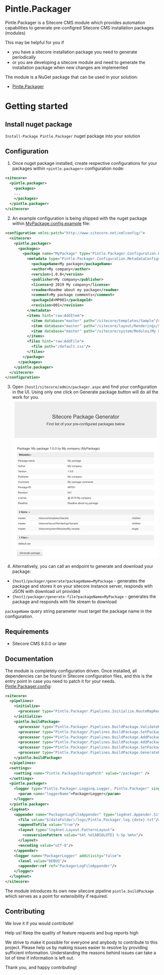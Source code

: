 # Pintle.Packager

Pintle.Packager is a Sitecore CMS module which provides automation capabilities to generate pre-configred Sitecore CMS installation packages (modules)

This may be helpful for you if 
 * you have a sitecore installation package you need to generate periodically
 * or you are developing a sitecore module and need to generate the installation package when new changes are implemented

The module is a NuGet package that can be used in your solution:
 * [Pintle.Packager](https://www.nuget.org/packages/Pintle.Packager "Pintle.Packager")

# Getting started

## Install nuget package

`Install-Package Pintle.Packager` nuget package into your solution

## Configuration

1. Once nuget package installed, create respective configurations for your packages within `<pintle.packager>` configuration node:
```xml
<sitecore>
  <pintle.packager>
    <packages>
    ...
    </packages>
  </pintle.packager>
</sitecore>
```

2. An example configuration is being shipped with the nuget package within  [MyPackage.config.example](https://github.com/pintle/pintle-packager/blob/master/src/Pintle.Packager/App_Config/Include/Pintle.Packager/MyPackage.config.example "MyPackage.config.example") file:
```xml
<configuration xmlns:patch="http://www.sitecore.net/xmlconfig/">
  <sitecore>
    <pintle.packager>
      <packages>
        <package name="MyPackage" type="Pintle.Packager.Configuration.PackageConfiguration, Pintle.Packager">
          <metadata type="Pintle.Packager.Configuration.MetadataConfiguration, Pintle.Packager">
            <packageName>My package</packageName>
            <author>My company</author>
            <version>1.0.0</version>
            <publisher>My company</publisher>
            <license>@ 2019 My company</license>
            <readme>Readme about my package</readme>
            <comment>My package comments</comment>
            <packageId>MP001</packageId>
            <revision>001</revision>
          </metadata>
          <items hint="raw:AddItem">
            <item database="master" path="/sitecore/templates/Sample"/>
            <item database="master" path="/sitecore/layout/Renderings/Sample"/>
            <item database="master" path="/sitecore/system/Modules/My module" children="false"/>
          </items>
          <files hint="raw:AddFile"> 
            <file path="/default.css"/>
          </files>
        </package>
      </packages>
    </pintle.packager>
  </sitecore>
</configuration>
```

3. Open `{host}/sitecore/admin/packager.aspx` and find your configuration in the UI. Using only one click on Generate package button will do all the work for you.
![Packager UI](/assets/example-screenshot.png?raw=true "Packager UI")

4. Alternatively, you can call an endpoint to generate and download your package:
 * `{host}/packager/generate?packageName=MyPackage` - generates the package and stores it on your sitecore instance server, responds with JSON with download url provided
 * `{host}/packager/generate-file?packageName=MyPackage` - generates the package and responds with file stream to download

`packageName` query string parameter must target the package name in the configuration.

## Requirements

* Sitecore CMS 8.0.0 or later

## Documentation

The module is completely configuration driven. Once installed, all dependencies can be found in Sitecore configuration files, and this is the entry point in case you need to patch it for your needs.
[Pintle.Packager.config](https://github.com/pintle/pintle-packager/blob/master/src/Pintle.Packager/App_Config/Include/Pintle.Packager/Pintle.Packager.config "Pintle.Packager.config"):
```xml
<sitecore>
  <pipelines>
    <initialize>
      <processor type="Pintle.Packager.Pipelines.Initialize.RouteMapRegistration, Pintle.Packager"/>
    </initialize>
    <pintle.buildPackage>
      <processor type="Pintle.Packager.Pipelines.BuildPackage.ValidateRequiredParameters, Pintle.Packager"/>
      <processor type="Pintle.Packager.Pipelines.BuildPackage.SetPackageMetadata, Pintle.Packager"/>
      <processor type="Pintle.Packager.Pipelines.BuildPackage.AddPackageItems, Pintle.Packager"/>
      <processor type="Pintle.Packager.Pipelines.BuildPackage.AddPackageFiles, Pintle.Packager"/>
      <processor type="Pintle.Packager.Pipelines.BuildPackage.SetPackageFilePath, Pintle.Packager"/>
      <processor type="Pintle.Packager.Pipelines.BuildPackage.GeneratePackage, Pintle.Packager"/>
    </pintle.buildPackage>
  </pipelines>
  <settings>
    <setting name="Pintle.PackageStoragePath" value="/packager" />
  </settings>
  <pintle.packager>
    <logger type="Pintle.Packager.Logging.Logger, Pintle.Packager" singleInstance="true">
      <param name="loggerName">PackagerLogger</param>
    </logger>
  </pintle.packager>
  <log4net>
    <appender name="PackagerLogFileAppender" type="log4net.Appender.SitecoreLogFileAppender, Sitecore.Logging">
      <file value="$(dataFolder)/logs/Pintle.Packager.log.{date}.txt"/>
      <appendToFile value="true"/>
      <layout type="log4net.Layout.PatternLayout">
        <conversionPattern value="%4t %d{ABSOLUTE} %-5p %m%n"/>
      </layout>
      <encoding value="utf-8"/>
    </appender>
    <logger name="PackagerLogger" additivity="false">
      <level value="DEBUG"/>
      <appender-ref ref="PackagerLogFileAppender"/>
    </logger>
  </log4net>
</sitecore>
```

The module introduces its own new sitecore pipeline `pintle.buildPackage` which serves as a point for extensibility if required.

## Contributing

We love it if you would contribute!

Help us! Keep the quality of feature requests and bug reports high

We strive to make it possible for everyone and anybody to contribute to this project. Please help us by making issues easier to resolve by providing sufficient information. Understanding the reasons behind issues can take a lot of time if information is left out.

Thank you, and happy contributing!
